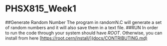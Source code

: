 # PHSX815_Week1
##Generate Random Number
The program in randomN.C will generate a set of random numbers and it will also save them in a text file.
##RUN
In order to run the code through your system should have *ROOT*. Otherwise, you can install from here [https://root.cern/install/](docs/CONTRIBUTING.md)
